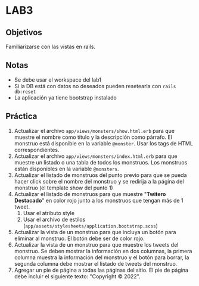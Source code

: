 # LAB3

## Objetivos

Familiarizarse con las vistas en rails.

## Notas

- Se debe usar el workspace del lab1
- Si la DB está con datos no deseados pueden resetearla con `rails db:reset`
- La aplicación ya tiene bootstrap instalado

## Práctica

1. Actualizar el archivo `app/views/monsters/show.html.erb` para que muestre el nombre como título y la descripción como párrafo. El monstruo está disponible en la variable `@monster`. Usar los tags de HTML correspondientes.
1. Actualizar el archivo `app/views/monsters/index.html.erb` para que muestre un listado o una tabla de todos los monstruos. Los monstruos están disponibles en la variable `@monsters`.
1. Actualizar el listado de monstruos del punto previo para que se pueda hacer click sobre el nombre del monstruo y se redirija a la página del monstruo (el template show del punto 1)
1. Actualizar el listado de monstruos para que muestre "**Twitero Destacado**" en color rojo junto a los monstruos que tengan más de 1 tweet.
    1. Usar el atributo style
    1. Usar el archivo de estilos (`app/assets/stylesheets/application.bootstrap.scss`)
1. Actualizar la vista de un monstruo para que incluya un botón para eliminar al monstruo. El botón debe ser de color rojo.
1. Actualizar la vista de un monstruo para que muestre los tweets del monstruo. Se deben mostrar la información en dos columnas, la primera columna muestra la información del monstruo y el botón para borrar, la segunda columna debe mostrar el listado de tweets del monstruo.
1. Agregar un pie de página a todas las páginas del sitio. El pie de página debe incluir el siguiente texto: "Copyright © 2022".
